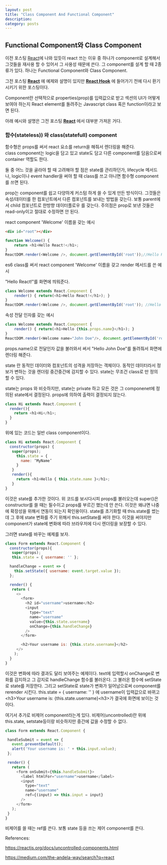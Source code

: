 ```yaml
---
layout: post
title: "Class Component And Functional Component"
description: 
category: posts
---
```

## Functional Component와 Class Component

이전 포스팅 [React](../../../../2019/12/29/React)에 나와 있듯이 react 쓰는 이유 중 하나가 component로 설계해서 그것들을 재사용 할 수 있어서 그 사용성 때문에 쓴다. 그 component를 설계 할 때 2종류가 있다. 하나는 Functional Component와 Class Component.

그전 포스팅 __[React](../../../../2019/12/29/React)__ 에 예제와 설명이 있지만 __[React Hook](../../../../2020/01/05/React-Hook)__ 에 들어가기 전에 다시 환기시키기 위한 포스팅이다.

Component란 선택적으로 properties(prop)를 입력값으로 받고 섹션의 UI가 어떻게 보여야 하는지 React element를 돌려주는 Javascript class 혹은 function이라고 보면 된다.

아래 예시와 설명은 그전 포스팅 __[React](../../../../2019/12/29/React)__ 에서 대부분 가져온 거다.

### 함수(stateless)) 와 class(statefull) component

함수형은 props를 써서 react 요소를 return을 해줘서 렌더링을 해준다.  
class component는 logic을 담고 있고 state도 담고 다른 component를 담음으로써 container 역할도 한다.

둘 중 어느 것을 골라야 할 때 고려해야 할 점은 state를 관리하던가, lifecycle 메서드나, logic이나 event handler을 써야 할 때 class를 쓰고 아니면 함수형 component를 쓰면 된다.

prop는 component를 쉽고 다양하게 커스텀 하게 쓸 수 있게 만든 방식이다. 그것들은 속성/데이터를 한 컴포넌트에서 다른 컴포넌트를 보내는 방법을 갖는다. 보통 parent에서 child 컴포넌트로 한방향 데이터플로우 를 갖는다. 주의점은 prop로 보낸 것들은 read-only이고 절대로 수정하면 안 된다.

react component 'Welcome' 이름을 갖는 예시

```HTML
<div id="root"></div>
```

```javascript
function Welcome() {
    return <h1>Hello React!</h1>;
}
ReactDOM.render(<Welcome />, document.getElementById('root'));//Hello React!
```

es6 class를 써서 react component 'Welcome' 이름을 갖고 render 메서드를 쓴 예시

"Hello React!"를 화면에 띄워준다.

```javascript
class Welcome extends React.Component {
    render() { return(<h1>Hello React!</h1>); }
}
ReactDOM.render(<Welcome />, document.getElementById('root')); //Hello React!
```
  
속성 전달 인자를 갖는 예시

```javascript
class Welcome extends React.Component {
    render() { return(<h1>Hello {this.props.name}</h1>); }
}
ReactDOM.render(<Welcome name="John Doe"/>, document.getElementById('root'));//Hello John Doe
```

props.name으로 전달인자 값을 불러와서 써서 "Hello John Doe"를 돌려줘서 화면에 렌더링 해준다.

state 란 동적인 데이터와 컴포넌트의 성격을 저장하는 객체이다. 동적인 데이터라서 정보가 변하는 것을 렌더링 중간중간에 감지할 수 있다. state는 무조건 class로 만 정의할 수 있다.

state는 props 와 비슷하지만, state는 private 하고 모든 것은 그 componenet에 정의된 state에서 결정된다. props에 의하여 출력이 결정되지 않는다.

```javascript
class Hi extends React.Component {
  render(){
    return <h1>Hi</h1>;
  }
}
```

위에 있는 코드는 일반 class component이다.

```javascript
class Hi extends React.Component {
  constructor(props) {
   super(props);
     this.state = {
       name: ‘MyName’
     }
   }
   render(){
     return <h1>Hello { this.state.name }</h1>;
   }
}
```

이것은 state를 추가한 것이다. 위 코드를 보시다시피 props를 불러오는데 super()은 constructor를 쓸 때는 필수이고 props를 부르긴 했는데 안 쓴다. 이것은 왜냐면 나중에 확장성을 위해서 연동이 되는지 확인용이다. state를 초기화할 때 this.state를 썼는데 그 후에 state 변화를 주기 위해서 this.setState를 써야 한다. 이것을 써야지만 component가 state에 변화에 따라 브라우저에 다시 렌더링을 보장할 수 있다.

그러면 state를 바꾸는 예제를 보자.

```javascript
class Form extends React.Component {
  constructor(props){
   super(props);
   this.state = { username: '' };

  handleChange = event => {
    this.setState({ username: event.target.value });
  };

  render() {
   return (
     <>
       <form>
         <h2 id="username">username</h2>
         <input
           type="text"
           name="username"
           value={this.state.username}
           onChange={this.handleChange}
         />
       </form>

       <h2>Your username is: {this.state.username}</h2>
     </>
    );
  }
}
```

이것은 변화에 따라 결과도 달리 보여주는 예제이다. text에 입력할시 onChange로 변화를 감지하고 그 감지로 handleChange 함수를 불러온다. 그 불러온 함수에 setState로 state를 저장한다. 그리고 setState로 state가 변화가 일어남으로써 component를 rerender 시킨다. this.state = { username: '' } 에 username이 입력값으로 바뀌고 &lt;h3&gt;Your username is: {this.state.username}&lt;h3&gt;가 결국에 화면에 보이는 것이다.

여기서 추가로 비제어 component라는게 있다. 비제어(uncontrolled)란 위에 this.state, setstate등이랑 비슷하지만 중간에 값을 수정할 수 없다.
``` javascript
class Form extends React.Component {

 handleSubmit = event => {
   event.preventDefault();
   alert('Your username is: ' + this.input.value);
 };

 render() {
   return (
     <form onSubmit={this.handleSubmit}>
       <label htmlFor="username">username</label>
       <input
         type="text"
         name="username"
         ref={(input) => this.input = input}
       />
     </form>
   );
 }
}
```

비제어를 쓸 때는 ref를 쓴다. 보통 state 등을 쓰는 제어 component를 쓴다.

References:

<https://reactjs.org/docs/uncontrolled-components.html>

<https://medium.com/the-andela-way/search?q=react>